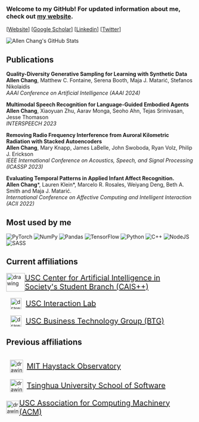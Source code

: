 <h3>
  Welcome to my GitHub! For updated information about me, check out <a href="https://cylumn.com" target="_blank">my website</a>.
</h3>

[[Website](https://cylumn.com)]
[[Google Scholar](https://scholar.google.com/citations?user=7dT0C9gAAAAJ&hl=en)]
[[Linkedin](https://www.linkedin.com/in/cylumn/)]
[[Twitter](https://twitter.com/AllenCChang)]

![Allen Chang's GitHub Stats](https://github-readme-stats.vercel.app/api?username=Cylumn&show_icons=true&theme=radical&count_private=true)

## Publications

**Quality-Diversity Generative Sampling for Learning with Synthetic Data**
<br> **Allen Chang**, Matthew C. Fontaine, Serena Booth, Maja J. Matarić, Stefanos Nikolaidis
<br> *AAAI Conference on Artificial Intelligence (AAAI 2024)*

**Multimodal Speech Recognition for Language-Guided Embodied Agents**
<br> **Allen Chang**, Xiaoyuan Zhu, Aarav Monga, Seoho Ahn, Tejas Srinivasan, Jesse Thomason
<br> *INTERSPEECH 2023*

**Removing Radio Frequency Interference from Auroral Kilometric Radiation with Stacked Autoencoders**
<br> **Allen Chang**, Mary Knapp, James LaBelle, John Swoboda, Ryan Volz, Philip J. Erickson
<br> *IEEE International Conference on Acoustics, Speech, and Signal Processing (ICASSP 2023)*

**Evaluating Temporal Patterns in Applied Infant Affect Recognition.**
<br>**Allen Chang**\*, Lauren Klein*, Marcelo R. Rosales, Weiyang Deng, Beth A. Smith and Maja J. Matarić. 
<br> *International Conference on Affective Computing and Intelligent Interaction (ACII 2022)*

## Most used by me

![PyTorch](https://img.shields.io/badge/PyTorch-%23EE4C2C.svg?style=for-the-badge&logo=PyTorch&logoColor=white)
![NumPy](https://img.shields.io/badge/numpy-%23013243.svg?style=for-the-badge&logo=numpy&logoColor=white) 
![Pandas](https://img.shields.io/badge/pandas-%23150458.svg?style=for-the-badge&logo=pandas&logoColor=white) 
![TensorFlow](https://img.shields.io/badge/TensorFlow-%23FF6F00.svg?style=for-the-badge&logo=TensorFlow&logoColor=white)
![Python](https://img.shields.io/badge/python-3670A0?style=for-the-badge&logo=python&logoColor=ffdd54)
![C++](https://img.shields.io/badge/c++-%2300599C.svg?style=for-the-badge&logo=c%2B%2B&logoColor=white)
![NodeJS](https://img.shields.io/badge/node.js-6DA55F?style=for-the-badge&logo=node.js&logoColor=white)
![SASS](https://img.shields.io/badge/SASS-hotpink.svg?style=for-the-badge&logo=SASS&logoColor=white)

## Current affiliations

<div style="display: flex; align-items: center;">
<img src="https://caisplusplus.usc.edu/images/circle.png" alt="drawing" height="50"/>
<a href="https://caisplusplus.usc.edu/" target="_blank" style="font-size: 20px">USC Center for Artificial Intelligence in Society's Student Branch (CAIS++)</a>
</div>

<br>

<div style="display: flex; align-items: center;">
<img src="https://firebasestorage.googleapis.com/v0/b/uscinteractionlab.appspot.com/o/logo%2Flab_logo_yellow.png?alt=media&token=9210d8a0-63b0-4c92-bf1f-bf9f27fb684e" alt="drawing" height="30"/ style="margin: 0px 11px">
<a href="https://uscinteractionlab.web.app/" target="_blank" style="font-size: 20px">USC Interaction Lab</a>
</div>

<br>

<div style="display: flex; align-items: center;">
<img src="https://images.squarespace-cdn.com/content/v1/5e0956ee8dbd2b7f58794b7c/0aedd147-ac3b-473c-8f0d-6221c02d26f5/BTG+LOGO+-+background+transparent.PNG?format=1500w" alt="drawing" height="30"/ style="margin: 0px 11px">
<a href="https://www.uscbtg.org/" target="_blank" style="font-size: 20px">USC Business Technology Group (BTG)</a>
</div>

## Previous affiliations

<br>

<div style="display: flex; align-items: center;">
<img src="https://www.haystack.mit.edu/wp-content/uploads/2020/07/MIT_HO_logo_square.jpg" alt="drawing" height="35"/ style="margin: 0px 10px">
<a href="https://www.haystack.mit.edu/" target="_blank" style="font-size: 20px">MIT Haystack Observatory</a>
</div>

<br>

<div style="display: flex; align-items: center;">
<img src="https://upload.wikimedia.org/wikipedia/commons/thumb/e/ec/Tsinghua_University_Logo.svg/1200px-Tsinghua_University_Logo.svg.png" alt="drawing" height="35"/ style="margin: 0px 10px">
<a href="https://www.thss.tsinghua.edu.cn/en/" target="_blank" style="font-size: 20px">Tsinghua University School of Software</a>
</div>

<br>

<div style="display: flex; align-items: center;">
<img src="https://www.uscacm.org/img/acm_logo.png" alt="drawing" height="35"/>
<a href="https://www.uscacm.org/" target="_blank" style="font-size: 20px">USC Association for Computing Machinery (ACM)</a>
</div>


